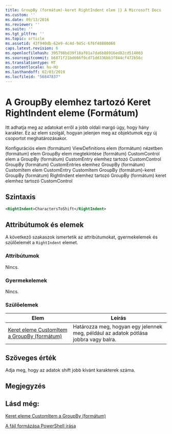 ```yaml
---
title: GroupBy (formátum)-keret RightIndent elem |} A Microsoft Docs
ms.custom: ''
ms.date: 09/13/2016
ms.reviewer: ''
ms.suite: ''
ms.tgt_pltfrm: ''
ms.topic: article
ms.assetid: 43f940db-62e9-4c4d-945c-6f6f48880868
caps.latest.revision: 6
ms.openlocfilehash: 395798bd39f18af01a7da6b88916ed82cd514003
ms.sourcegitcommit: b6871f21bd666f9cd71dd336bb3f844cf472b56c
ms.translationtype: MT
ms.contentlocale: hu-HU
ms.lasthandoff: 02/03/2019
ms.locfileid: "56847837"
---
```

# <a name="rightindent-element-for-frame-for-groupby-format"></a>A GroupBy elemhez tartozó Keret RightIndent eleme (Formátum)

Itt adhatja meg az adatokat erről a jobb oldali margó úgy, hogy hány karakter. Ez az elem szolgál, hogyan jelenjen meg az objektumok egy új csoportot meghatározásakor.

Konfigurációs elem (formátum) ViewDefinitions elem (formátum) nézetben (formátum) elem GroupBy elem megtekintése (formátum) CustomControl elem a GroupBy (formátum) CustomEntry elemhez tartozó CustomControl GroupBy (formátum) CustomEntries elemhez GroupBy (formátum) CustomItem elem CustomEntry CustomItem GroupBy (formátum)-keret GroupBy (formátum) RightIndent elemhez tartozó GroupBy (formátum) keret elemhez tartozó CustomControl

## <a name="syntax"></a>Szintaxis

```xml
<RightIndent>CharactersToShift</RightIndent>
```

## <a name="attributes-and-elements"></a>Attribútumok és elemek

A következő szakaszok ismertetik az attribútumokat, gyermekelemek és szülőelemét a `RightIndent` elemet.

### <a name="attributes"></a>Attribútumok

Nincs.

### <a name="child-elements"></a>Gyermekelemek

Nincs.

### <a name="parent-elements"></a>Szülőelemek

|Elem|Leírás|
|-------------|-----------------|
|[Keret eleme CustomItem a GroupBy (formátum)](./frame-element-for-customitem-for-groupby-format.md)|Határozza meg, hogyan egy jelennek meg, például az adatok pótlása jobbra vagy balra.|

## <a name="text-value"></a>Szöveges érték

Adja meg, hogy az adatok shift jobb kívánt karakterek száma.

## <a name="remarks"></a>Megjegyzés

## <a name="see-also"></a>Lásd még:

[Keret eleme CustomItem a GroupBy (formátum)](./frame-element-for-customitem-for-groupby-format.md)

[A fájl formázása PowerShell írása](./writing-a-powershell-formatting-file.md)
